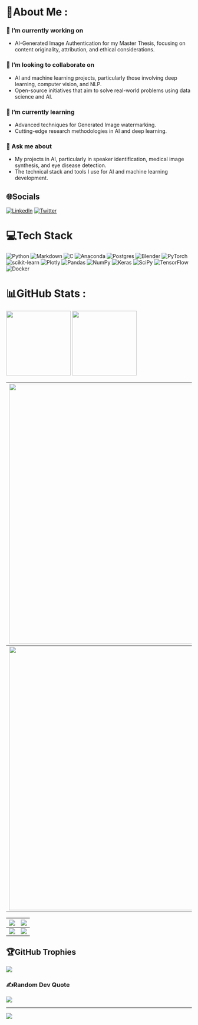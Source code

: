 # 💫About Me :
### 🔭 I’m currently working on
- AI-Generated Image Authentication for my Master Thesis, focusing on content originality, attribution, and ethical considerations.

### 👯 I’m looking to collaborate on
- AI and machine learning projects, particularly those involving deep learning, computer vision, and NLP.
- Open-source initiatives that aim to solve real-world problems using data science and AI.

### 🌱 I’m currently learning
- Advanced techniques for Generated Image watermarking.
- Cutting-edge research methodologies in AI and deep learning.

### 💬 Ask me about
- My projects in AI, particularly in speaker identification, medical image synthesis, and eye disease detection.
- The technical stack and tools I use for AI and machine learning development.

## 🌐Socials
[![LinkedIn](https://img.shields.io/badge/LinkedIn-%230077B5.svg?logo=linkedin&logoColor=white)](https://linkedin.com/in/khadga-a) [![Twitter](https://img.shields.io/badge/Twitter-%231DA1F2.svg?logo=Twitter&logoColor=white)](https://twitter.com/KhadgaJyoth) 

# 💻Tech Stack
![Python](https://img.shields.io/badge/python-3670A0?style=plastic&logo=python&logoColor=ffdd54) ![Markdown](https://img.shields.io/badge/markdown-%23000000.svg?style=plastic&logo=markdown&logoColor=white) ![C](https://img.shields.io/badge/c-%2300599C.svg?style=plastic&logo=c&logoColor=white) ![Anaconda](https://img.shields.io/badge/Anaconda-%2344A833.svg?style=plastic&logo=anaconda&logoColor=white) ![Postgres](https://img.shields.io/badge/postgres-%23316192.svg?style=plastic&logo=postgresql&logoColor=white) ![Blender](https://img.shields.io/badge/blender-%23F5792A.svg?style=plastic&logo=blender&logoColor=white) ![PyTorch](https://img.shields.io/badge/PyTorch-%23EE4C2C.svg?style=plastic&logo=PyTorch&logoColor=white) ![scikit-learn](https://img.shields.io/badge/scikit--learn-%23F7931E.svg?style=plastic&logo=scikit-learn&logoColor=white) ![Plotly](https://img.shields.io/badge/Plotly-%233F4F75.svg?style=plastic&logo=plotly&logoColor=white) ![Pandas](https://img.shields.io/badge/pandas-%23150458.svg?style=plastic&logo=pandas&logoColor=white) ![NumPy](https://img.shields.io/badge/numpy-%23013243.svg?style=plastic&logo=numpy&logoColor=white) ![Keras](https://img.shields.io/badge/Keras-%23D00000.svg?style=plastic&logo=Keras&logoColor=white) ![SciPy](https://img.shields.io/badge/SciPy-%230C55A5.svg?style=plastic&logo=scipy&logoColor=%white) ![TensorFlow](https://img.shields.io/badge/TensorFlow-%23FF6F00.svg?style=plastic&logo=TensorFlow&logoColor=white) ![Docker](https://img.shields.io/badge/docker-%230db7ed.svg?style=plastic&logo=docker&logoColor=white)
# 📊GitHub Stats :

[<img src="https://github-readme-stats.vercel.app/api?username=KhadgaA&show_icons=true&count_private=true&include_all_commits=true&theme=react" height="175">]([https://github-readme-stats.vercel.app/api?username=KhadgaA](https://github-readme-stats.vercel.app/api?username=KhadgaA&theme=react&hide_border=true&include_all_commits=false&count_private=false))
[<img src="https://github-readme-stats.vercel.app/api/top-langs/?username=KhadgaA&layout=compact&theme=react" height="175">]([https://github-readme-stats.vercel.app/api/top-langs/?username=KhadgaA](https://github-readme-stats.vercel.app/api/top-langs/?username=KhadgaA&theme=react&hide_border=true&include_all_commits=false&count_private=false&layout=compact))

<table>
  <tbody>
    <tr>
      <td>
        <a href="https://github-readme-streak-stats.herokuapp.com/?user=KhadgaA">
          <img width="705" src="https://github-readme-streak-stats.herokuapp.com/?user=KhadgaA&theme=react&hide_border=true">
        </a>
      </td>
    </tr>
  </tbody>
  <tbody>
    <tr>
      <td>
        <a href="https://github-profile-summary-cards.vercel.app/api/cards/profile-details?username=KhadgaA">
          <img width="715" src="https://github-profile-summary-cards.vercel.app/api/cards/profile-details?username=KhadgaA&theme=react&hide_border=true"/>
        </a>
      </td>
    </tr>
  </tbody>


<table>
  <tbody>
    <tr>
      <th>
        <a href="https://github-profile-summary-cards.vercel.app/api/cards/repos-per-language?username=KhadgaA">
          <img src="https://github-profile-summary-cards.vercel.app/api/cards/repos-per-language?username=KhadgaA&theme=react&hide_border=true"/>
        </a>
      </th>
      <th>
        <a href="https://github-profile-summary-cards.vercel.app/api/cards/most-commit-language?username=KhadgaA&">
          <img src="https://github-profile-summary-cards.vercel.app/api/cards/most-commit-language?username=KhadgaA&theme=react&hide_border=true"/>
        </a>
      </th>
    </tr>
  </tbody>
  <tbody>
    <tr>
      <td>
        <a href="https://github-profile-summary-cards.vercel.app/api/cards/stats?username=KhadgaA">
          <img src="https://github-profile-summary-cards.vercel.app/api/cards/stats?username=KhadgaA&theme=react&hide_border=true"/>
        </a>
      </td>
      <td>
        <a href="https://github-profile-summary-cards.vercel.app/api/cards/productive-time?username=KhadgaA">
          <img src="https://github-profile-summary-cards.vercel.app/api/cards/productive-time?username=KhadgaA&theme=react&hide_border=true"/>
        </a>
      </td>
    </tr>
  </tbody>
</table>

## 🏆GitHub Trophies
![](https://github-trophies.vercel.app/?username=KhadgaA&theme=darkhub&no-frame=false&no-bg=false&margin-w=4)



### ✍️Random Dev Quote
![](https://quotes-github-readme.vercel.app/api?type=horizontal&theme=tokyonight)

---
[![](https://visitcount.itsvg.in/api?id=KhadgaA&icon=0&color=0)](https://visitcount.itsvg.in)
